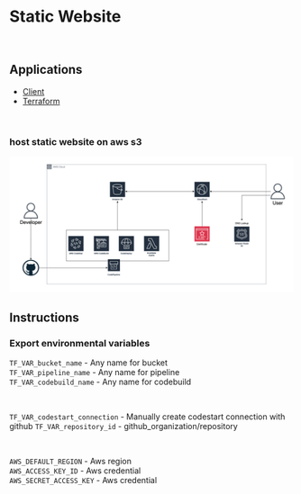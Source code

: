 # Static Website

</br>

## Applications

- [Client](https://github.com/StellarScript/Static-Web-Terraform/tree/main/apps/client)
- [Terraform](https://github.com/StellarScript/Static-Web-Terraform/tree/main/apps/terraform/README.md)

</br>

### host static website on aws s3

  <img src="./apps//terraform//assets/diagram.png">

</br>

## Instructions

### Export environmental variables

`TF_VAR_bucket_name` - Any name for bucket \
`TF_VAR_pipeline_name` - Any name for pipeline \
`TF_VAR_codebuild_name` - Any name for codebuild

</br>

`TF_VAR_codestart_connection` - Manually create codestart connection with github
`TF_VAR_repository_id` - github_organization/repository

</br>

`AWS_DEFAULT_REGION` - Aws region \
`AWS_ACCESS_KEY_ID` - Aws credential \
`AWS_SECRET_ACCESS_KEY` - Aws credential
